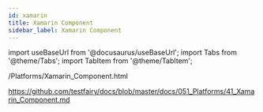 ```yaml
---
id: xamarin
title: Xamarin Component
sidebar_label: Xamarin Component
---
```


import useBaseUrl from '@docusaurus/useBaseUrl';
import Tabs from '@theme/Tabs';
import TabItem from '@theme/TabItem';

/Platforms/Xamarin_Component.html

https://github.com/testfairy/docs/blob/master/docs/051_Platforms/41_Xamarin_Component.md